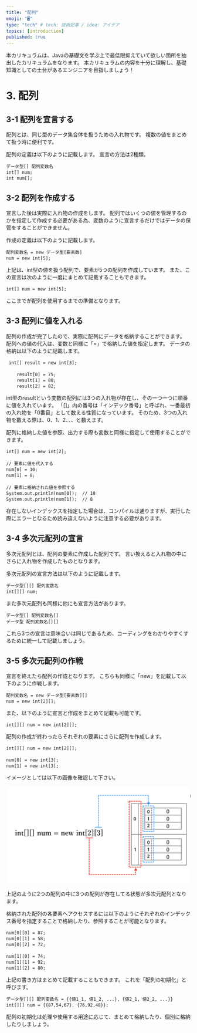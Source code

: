```yaml
---
title: "配列"
emoji: "🖥"
type: "tech" # tech: 技術記事 / idea: アイデア
topics: [introduction]
published: true
---
```

本カリキュラムは、Javaの基礎文を学ぶ上で最低限抑えていて欲しい箇所を抽出したカリキュラムをなります。
本カリキュラムの内容を十分に理解し、基礎知識としての土台があるエンジニアを目指しましょう！

# 3. 配列

## 3-1 配列を宣言する
配列とは、同じ型のデータ集合体を扱うための入れ物です。
複数の値をまとめて扱う時に便利です。

配列の定義は以下のように記載します。
宣言の方法は2種類。

```
データ型[] 配列変数名
int[] num;
int num[];
```
## 3-2 配列を作成する

宣言した後は実際に入れ物の作成をします。
配列ではいくつの値を管理するのかを指定して作成する必要がある為、変数のように宣言するだけではデータの保管をすることができません。

作成の定義は以下のように記載します。

```
配列変数名 = new データ型[要素数]
num = new int[5];
```
上記は、int型の値を扱う配列で、要素が5つの配列を作成しています。
また、この宣言は次のように一度にまとめて記載することもできます。
```
int[] num = new int[5];
```
ここまでが配列を使用するまでの準備となります。


## 3-3 配列に値を入れる

配列の作成が完了したので、実際に配列にデータを格納することができます。
配列への値の代入は、変数と同様に「=」で格納した値を指定します。
データの格納は以下のように記載します。

```
 int[] result = new int[3];

    result[0] = 75;
    result[1] = 88;
    result[2] = 82;
```
int型のresultという変数の配列には3つの入れ物が存在し、その一つ一つに順番に値を入れています。
「[]」内の番号は「インデック番号」と呼ばれ、一番最初の入れ物を「0番目」として数える性質になっています。
そのため、3つの入れ物を数える際は、0、1、2、、、と数えます。

配列に格納した値を参照、出力する際も変数と同様に指定して使用することができます。

```
int[] num = new int[2];

// 要素に値を代入する
num[0] = 10;
num[1] = 8;

// 要素に格納された値を参照する
System.out.println(num[0]);  // 10
System.out.println(num[1]);  // 8
```

存在しないインデックスを指定した場合は、コンパイルは通りますが、実行した際にエラーとなるため読み違えないように注意する必要があります。


## 3-4 多次元配列の宣言

多次元配列とは、配列の要素に作成した配列です。
言い換えると入れ物の中にさらに入れ物を作成したものとなります。

多次元配列の宣言方法は以下のように記載します。


```
データ型[][] 配列変数名
int[][] num;
```

また多次元配列も同様に他にも宣言方法があります。

```
データ型[] 配列変数名[]
データ型 配列変数名[][]
```

これら3つの宣言は意味合いは同じであるため、コーディングをわかりやすくするために統一して記載しましょう。


## 3-5 多次元配列の作戦


宣言を終えたら配列の作成となります。
こちらも同様に「new」を記載して以下のように作戦します。

```
配列変数名 = new データ型[要素数][]
num = new int[2][];
```
また、以下のように宣言と作成をまとめて記載も可能です。

```
int[][] num = new int[2][];
```
配列の作成が終わったらそれぞれの要素にさらに配列を作成します。

```
int[][] num = new int[2][];

num[0] = new int[3];
num[1] = new int[3];
```
イメージとしては以下の画像を確認して下さい。

![altテキスト](/config/images/articles/27.png)

上記のように2つの配列の中に3つの配列が存在してる状態が多次元配列となります。

格納された配列の各要素へアクセスするには以下のようにそれぞれのインデックス番号を指定することで格納したり、参照することが可能となります。

```
num[0][0] = 87;
num[0][1] = 58;
num[0][2] = 72;

num[1][0] = 74;
num[1][1] = 92;
num[1][2] = 80;
```

上記の書き方はまとめて記載することもできます。
これを「配列の初期化」と呼びます。

```
データ型[][] 配列変数名 = {{値1_1, 値1_2, ...}, {値2_1, 値2_2, ...}}
int[][] num = {{87,54,67}, {76,92,48}};
```

配列の初期化は処理や使用する用途に応じて、まとめて格納したり、個別に格納したりしましょう。
